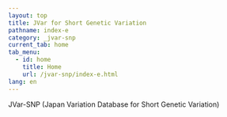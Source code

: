 ```yaml
---
layout: top
title: JVar for Short Genetic Variation
pathname: index-e
category: _jvar-snp
current_tab: home
tab_menu:
  - id: home
    title: Home
    url: /jvar-snp/index-e.html
lang: en
---
```


JVar-SNP (Japan Variation Database for Short Genetic Variation)

